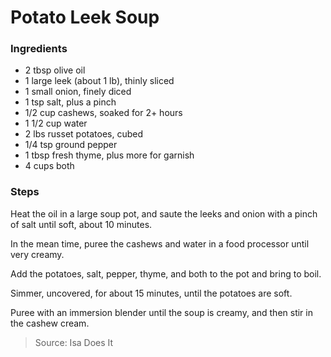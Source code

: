 Potato Leek Soup
================


### Ingredients
- 2 tbsp olive oil
- 1 large leek (about 1 lb), thinly sliced
- 1 small onion, finely diced
- 1 tsp salt, plus a pinch
- 1/2 cup cashews, soaked for 2+ hours
- 1 1/2 cup water
- 2 lbs russet potatoes, cubed
- 1/4 tsp ground pepper
- 1 tbsp fresh thyme, plus more for garnish
- 4 cups both

### Steps
Heat the oil in a large soup pot, and saute the leeks and onion with a pinch of salt until soft, about 10 minutes.

In the mean time, puree the cashews and water in a food processor until very creamy.

Add the potatoes, salt, pepper, thyme, and both to the pot and bring to boil.

Simmer, uncovered, for about 15 minutes, until the potatoes are soft.

Puree with an immersion blender until the soup is creamy, and then stir in the cashew cream.

> Source: Isa Does It
